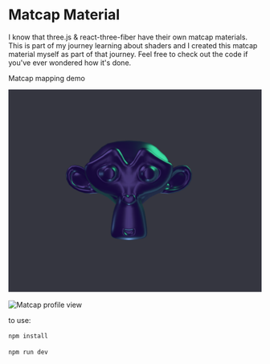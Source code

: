 # Matcap Material
I know that three.js & react-three-fiber have their own matcap materials. This is part of my journey learning about shaders and I created this matcap material myself as part of that journey. Feel free to check out the code if you've ever wondered how it's done.

Matcap mapping demo

![Matcap](https://github.com/otanodesignco/Matcap-Material/blob/main/matcap.png?raw=true)



![Matcap profile view](https://github.com/otanodesignco/Matcap-Material/blob/main/matcap1.png?raw=true)

to use:

```
npm install

npm run dev
```

